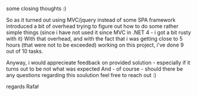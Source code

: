 some closing thoughts :)

So as it turned out using MVC/jquery instead of some SPA framework introduced a bit of overhead trying to figure out how to do some rather simple things (since i have not used it since MVC in .NET 4 - i got a bit rusty with it)
With that overhead, and with the fact that i was getting close to 5 hours (that were not to be exceeded) working on this project, i've done 9 out of 10 tasks.
 
Anyway, i would apprecieate feedback on provided solution - especially if it turns out to be not what was expected
And - of course - should there be any questions regarding this soulution feel free to reach out :)

regards
Rafał
